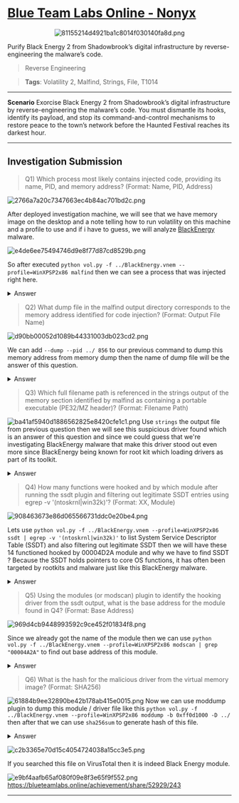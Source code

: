 # [Blue Team Labs Online - Nonyx](https://blueteamlabs.online/home/investigation/nonyx-63b4769449)
<div align=center>

![81155214d4921ba1c8014f030140fa8d.png](/_resources/81155214d4921ba1c8014f030140fa8d.png)
</div>
Purify Black Energy 2 from Shadowbrook’s digital infrastructure by reverse-engineering the malware’s code.

>Reverse Engineering

>**Tags**: Volatility 2, Malfind, Strings, File, T1014
* * *
**Scenario**
Exorcise Black Energy 2 from Shadowbrook’s digital infrastructure by reverse-engineering the malware’s code. You must dismantle its hooks, identify its payload, and stop its command-and-control mechanisms to restore peace to the town’s network before the Haunted Festival reaches its darkest hour.
* * *
## Investigation Submission
>Q1) Which process most likely contains injected code, providing its name, PID, and memory address? (Format: Name, PID, Address)

![2766a7a20c7347663ec4b84ac701bd2c.png](/_resources/2766a7a20c7347663ec4b84ac701bd2c.png)

After deployed investigation machine, we will see that we have memory image on the desktop and a note telling how to run volatility on this machine and a profile to use and if i have to guess, we will analyze [BlackEnergy](https://daniel25097.medium.com/blackenergy-v-2-full-driver-reverse-engineering-c9fd6d071946) malware.

![e4de6ee75494746d9e8f77d87cd8529b.png](/_resources/e4de6ee75494746d9e8f77d87cd8529b.png)

So after executed `python vol.py -f ../BlackEnergy.vnem --profile=WinXPSP2x86 malfind` then we can see a process that was injected right here.

<details>
  <summary>Answer</summary>
<pre><code>svchost.exe, 856, 0xc30000</code></pre>
</details>

>Q2) What dump file in the malfind output directory corresponds to the memory address identified for code injection? (Format: Output File Name)

![d90bb00052d1089b44331003db023cd2.png](/_resources/d90bb00052d1089b44331003db023cd2.png)

We can add `--dump --pid ../ 856` to our previous command to dump this memory address from memory dump then the name of dump file will be the answer of this question.
<details>
  <summary>Answer</summary>
<pre><code>process.0x80ff88d8.0xc30000.dmp</code></pre>
</details>

>Q3) Which full filename path is referenced in the strings output of the memory section identified by malfind as containing a portable executable (PE32/MZ header)? (Format: Filename Path)

![ba41af5940d1886562825e8420cfe1c1.png](/_resources/ba41af5940d1886562825e8420cfe1c1.png)
Use `strings` the output file from previous question then we will see this suspicious driver found which is an answer of this question and since we could guess that we're investigating BlackEnergy malware that make this driver stood out even more since BlackEnergy being known for root kit which loading drivers as part of its toolkit.
<details>
  <summary>Answer</summary>
<pre>C:\WINDOWS\system32\drivers\str.sys<code></code></pre>
</details>

>Q4) How many functions were hooked and by which module after running the ssdt plugin and filtering out legitimate SSDT entries using egrep -v '(ntoskrnl|win32k)'? (Format: XX, Module)

![908463673e86d065566731ddc0e20be4.png](/_resources/908463673e86d065566731ddc0e20be4.png)

Lets use `python vol.py -f ../BlackEnergy.vnem --profile=WinXPSP2x86 ssdt | egrep -v '(ntoskrnl|win32k)'` to list System Service Descriptor Table (SSDT) and also filtering out legitimate SSDT then we will have these 14 functioned hooked by 00004D2A module and why we have to find SSDT ? Because the SSDT holds pointers to core OS functions, it has often been targeted by rootkits and malware just like this BlackEnergy malware.
<details>
  <summary>Answer</summary>
<pre><code>14, 00004D2A</code></pre>
</details>

>Q5) Using the modules (or modscan) plugin to identify the hooking driver from the ssdt output, what is the base address for the module found in Q4? (Format: Base Address)

![969d4cb9448993592c9ce452f01834f8.png](/_resources/969d4cb9448993592c9ce452f01834f8.png)

Since we already got the name of the module then we can use `python vol.py -f ../BlackEnergy.vnem --profile=WinXPSP2x86 modscan | grep "00004A2A"` to find out base address of this module.
<details>
  <summary>Answer</summary>
<pre><code>0xff0d1000</code></pre>
</details>

>Q6) What is the hash for the malicious driver from the virtual memory image? (Format: SHA256)

![61884b9ee32890be42b178ab415e0015.png](/_resources/61884b9ee32890be42b178ab415e0015.png)
Now we can use moddump plugin to dump this module / driver file like this `python vol.py -f ../BlackEnergy.vnem --profile=WinXPSP2x86 moddump -b 0xff0d1000 -D ../` then after that we can use `sha256sum` to generate hash of this file.

<details>
  <summary>Answer</summary>
<pre><code>12b0407d9298e1a7154f5196db4a716052ca3acc70becf2d5489efd35f6c6ec8</code></pre>
</details>

![c2b3365e70d15c4054724038a15cc3e5.png](/_resources/c2b3365e70d15c4054724038a15cc3e5.png)

If you searched this file on VirusTotal then it is indeed Black Energy module.

![e9bf4aafb65af080f09e8f3e65f9f552.png](/_resources/e9bf4aafb65af080f09e8f3e65f9f552.png)
https://blueteamlabs.online/achievement/share/52929/243
* * *